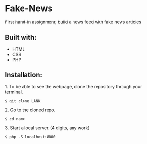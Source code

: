 # Fake-News
First hand-in assignment; build a news feed with fake news articles

<h2>Built with:</h2>
 <ul>
        <li>HTML</li>
        <li>CSS</li>
        <li>PHP</li>
    </ul> 

<h2>Installation:</h2>
<p>1. To be able to see the webpage, clone the repository through your terminal.</p>
<pre>
<code>$ git clone LÄNK </code>
</pre>
<p>2. Go to the cloned repo.</p>
<pre>
<code>$ cd name </code>
</pre>
<p>3. Start a local server. (4 digits, any work)</p>
<pre>
<code>$ php -S localhost:8000 </code>
</pre>